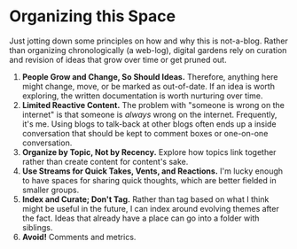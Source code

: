 # Organizing this Space

Just jotting down some principles on how and why this is not-a-blog. Rather than organizing chronologically (a web-log), digital gardens rely on curation and revision of ideas that grow over time or get pruned out. 

1. **People Grow and Change, So Should Ideas.** Therefore, anything here might change, move, or be marked as out-of-date. If an idea is worth exploring, the written documentation is worth nurturing over time. 
2. **Limited Reactive Content.** The problem with "someone is wrong on the internet" is that someone is *always* wrong on the internet. Frequently, it's me. Using blogs to talk-back at other blogs often ends up a inside conversation that should be kept to comment boxes or one-on-one conversation. 
3. **Organize by Topic, Not by Recency.** Explore how topics link together rather than create content for content's sake. 
4. **Use Streams for Quick Takes, Vents, and Reactions.** I'm lucky enough to have spaces for sharing quick thoughts, which are better fielded in smaller groups.
5. **Index and Curate; Don't Tag.** Rather than tag based on what I think might be useful in the future, I can index around evolving themes after the fact. Ideas that already have a place can go into a folder with siblings. 
6. **Avoid!** Comments and metrics. 

